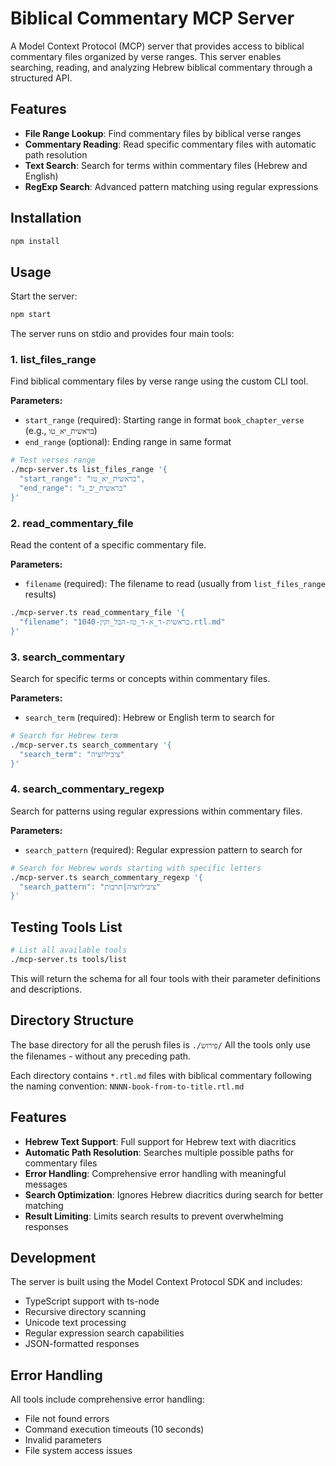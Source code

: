 # Biblical Commentary MCP Server

A Model Context Protocol (MCP) server that provides access to biblical commentary files organized by verse ranges. This server enables searching, reading, and analyzing Hebrew biblical commentary through a structured API.

## Features

- **File Range Lookup**: Find commentary files by biblical verse ranges
- **Commentary Reading**: Read specific commentary files with automatic path resolution
- **Text Search**: Search for terms within commentary files (Hebrew and English)
- **RegExp Search**: Advanced pattern matching using regular expressions

## Installation

```bash
npm install
```

## Usage

Start the server:

```bash
npm start
```

The server runs on stdio and provides four main tools:

### 1. list_files_range

Find biblical commentary files by verse range using the custom CLI tool.

**Parameters:**
- `start_range` (required): Starting range in format `book_chapter_verse` (e.g., `בראשית_יא_טו`)
- `end_range` (optional): Ending range in same format

```bash
# Test verses range
./mcp-server.ts list_files_range '{
  "start_range": "בראשית_יא_טו",
  "end_range": "בראשית_יב_ג"
}'
```

### 2. read_commentary_file

Read the content of a specific commentary file.

**Parameters:**
- `filename` (required): The filename to read (usually from `list_files_range` results)

```bash
./mcp-server.ts read_commentary_file '{
  "filename": "1040-בראשית-ד_א-ד_טז-הבל_וקין.rtl.md"
}'
```

### 3. search_commentary

Search for specific terms or concepts within commentary files.

**Parameters:**
- `search_term` (required): Hebrew or English term to search for

```bash
# Search for Hebrew term
./mcp-server.ts search_commentary '{
  "search_term": "ציביליזציה"
}'
```

### 4. search_commentary_regexp

Search for patterns using regular expressions within commentary files.

**Parameters:**
- `search_pattern` (required): Regular expression pattern to search for

```bash
# Search for Hebrew words starting with specific letters
./mcp-server.ts search_commentary_regexp '{
  "search_pattern": "ציביליזציה|תרבות"
}'
```

## Testing Tools List

```bash
# List all available tools
./mcp-server.ts tools/list
```

This will return the schema for all four tools with their parameter definitions and descriptions.

## Directory Structure

The base directory for all the perush files is `./פירוש/`
All the tools only use the filenames - without any preceding path.

Each directory contains `*.rtl.md` files with biblical commentary following the naming convention:
`NNNN-book-from-to-title.rtl.md`

## Features

- **Hebrew Text Support**: Full support for Hebrew text with diacritics
- **Automatic Path Resolution**: Searches multiple possible paths for commentary files
- **Error Handling**: Comprehensive error handling with meaningful messages
- **Search Optimization**: Ignores Hebrew diacritics during search for better matching
- **Result Limiting**: Limits search results to prevent overwhelming responses

## Development

The server is built using the Model Context Protocol SDK and includes:

- TypeScript support with ts-node
- Recursive directory scanning
- Unicode text processing
- Regular expression search capabilities
- JSON-formatted responses

## Error Handling

All tools include comprehensive error handling:
- File not found errors
- Command execution timeouts (10 seconds)
- Invalid parameters
- File system access issues

